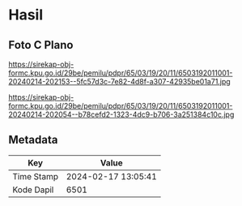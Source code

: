 # Hasil

## Foto C Plano

https://sirekap-obj-formc.kpu.go.id/29be/pemilu/pdpr/65/03/19/20/11/6503192011001-20240214-202153--5fc57d3c-7e82-4d8f-a307-42935be01a71.jpg

https://sirekap-obj-formc.kpu.go.id/29be/pemilu/pdpr/65/03/19/20/11/6503192011001-20240214-202054--b78cefd2-1323-4dc9-b706-3a251384c10c.jpg


## Metadata

| Key        | Value               |
| ---------- | ------------------- |
| Time Stamp | 2024-02-17 13:05:41 |
| Kode Dapil | 6501                |



